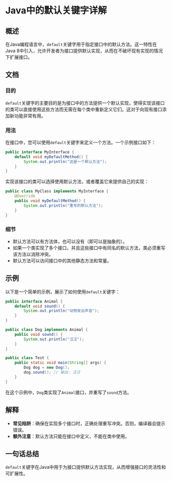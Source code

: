 <!--
Meta Description: # Java中的默认关键字详解 ## 概述 在Java编程语言中，`default`关键字用于指定接口中的默认方法。这一特性在Java 8中引入，允许开发者为接口提供默认实现，从而在不破坏现有实现的情况下扩展接口。 ## 文档 ### 目的 `default`关键字的主要目的是为接口中的方法提供一个...
Meta Keywords: public, default, dog, void, system
-->

# Java中的默认关键字详解

## 概述
在Java编程语言中，`default`关键字用于指定接口中的默认方法。这一特性在Java 8中引入，允许开发者为接口提供默认实现，从而在不破坏现有实现的情况下扩展接口。

## 文档
### 目的
`default`关键字的主要目的是为接口中的方法提供一个默认实现，使得实现该接口的类可以直接使用这些方法而无需在每个类中重新定义它们。这对于向现有接口添加新功能非常有用。

### 用法
在接口中，您可以使用`default`关键字来定义一个方法。一个示例接口如下：

```java
public interface MyInterface {
    default void myDefaultMethod() {
        System.out.println("这是一个默认方法");
    }
}
```

实现该接口的类可以选择使用默认方法，或者覆盖它来提供自己的实现：

```java
public class MyClass implements MyInterface {
    @Override
    public void myDefaultMethod() {
        System.out.println("重写的默认方法");
    }
}
```

### 细节
- 默认方法可以有方法体，也可以没有（即可以是抽象的）。
- 如果一个类实现了多个接口，并且这些接口中有同名的默认方法，类必须重写该方法以消除冲突。
- 默认方法可以访问接口中的其他静态方法和常量。

## 示例
以下是一个简单的示例，展示了如何使用`default`关键字：

```java
public interface Animal {
    default void sound() {
        System.out.println("动物发出声音");
    }
}

public class Dog implements Animal {
    public void sound() {
        System.out.println("汪汪");
    }
}

public class Test {
    public static void main(String[] args) {
        Dog dog = new Dog();
        dog.sound(); // 输出: 汪汪
    }
}
```

在这个示例中，`Dog`类实现了`Animal`接口，并重写了`sound`方法。

## 解释
- **常见陷阱**：确保在实现多个接口时，正确处理重写冲突。否则，编译器会提示错误。
- **额外注意**：默认方法只能在接口中定义，不能在类中使用。

## 一句话总结
`default`关键字在Java中用于为接口提供默认方法实现，从而增强接口的灵活性和可扩展性。